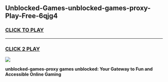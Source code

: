
## Unblocked-Games-unblocked-games-proxy-Play-Free-6qjg4
<h3>
<a href="https://premium76.site?title=unblocked-games-proxy&ref=23A">CLICK TO PLAY</a></h3>
<hr>

<h3>
<a href="https://premium76.site?title=unblocked-games-proxy&ref=23A">CLICK 2 PLAY</a>
  
</h3>

<a href="https://premium76.site?title=unblocked-games-proxy&ref=23A"><img src="https://clearcache.store/games.png"></a>


**unblocked-games-proxy games unblocked: Your Gateway to Fun and Accessible Online Gaming**
